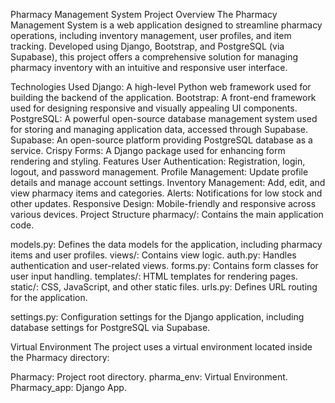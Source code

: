 Pharmacy Management System
Project Overview
The Pharmacy Management System is a web application designed to streamline pharmacy operations, including inventory management, user profiles, and item tracking. Developed using Django, Bootstrap, and PostgreSQL (via Supabase), this project offers a comprehensive solution for managing pharmacy inventory with an intuitive and responsive user interface.

Technologies Used
Django: A high-level Python web framework used for building the backend of the application.
Bootstrap: A front-end framework used for designing responsive and visually appealing UI components.
PostgreSQL: A powerful open-source database management system used for storing and managing application data, accessed through Supabase.
Supabase: An open-source platform providing PostgreSQL database as a service.
Crispy Forms: A Django package used for enhancing form rendering and styling.
Features
User Authentication: Registration, login, logout, and password management.
Profile Management: Update profile details and manage account settings.
Inventory Management: Add, edit, and view pharmacy items and categories.
Alerts: Notifications for low stock and other updates.
Responsive Design: Mobile-friendly and responsive across various devices.
Project Structure
pharmacy/: Contains the main application code.

models.py: Defines the data models for the application, including pharmacy items and user profiles.
views/: Contains view logic.
auth.py: Handles authentication and user-related views.
forms.py: Contains form classes for user input handling.
templates/: HTML templates for rendering pages.
static/: CSS, JavaScript, and other static files.
urls.py: Defines URL routing for the application.

settings.py: Configuration settings for the Django application, including database settings for PostgreSQL via Supabase.

Virtual Environment
The project uses a virtual environment located inside the Pharmacy directory:

Pharmacy: Project root directory.
pharma_env: Virtual Environment.
Pharmacy_app: Django App.

